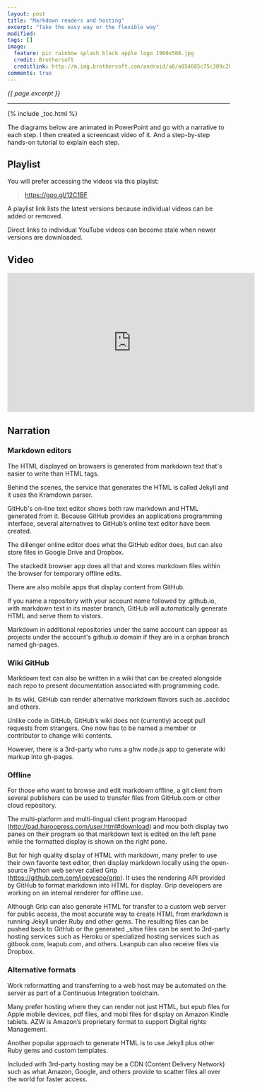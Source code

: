 ```yaml
---
layout: post
title: "Markdown readers and hosting"
excerpt: "Take the easy way or the flexible way"
modified:
tags: []
image:
  feature: pic rainbow splash black apple logo 1900x500.jpg
  credit: Brothersoft
  creditlink: http://m.img.brothersoft.com/android/a0/a054685c75c309c2b6dfd3c96972dded_screeshots_3.jpeg
comments: true
---
```

<i>{{ page.excerpt }}</i>
<hr />

{% include _toc.html %}

The diagrams below are animated in PowerPoint and go with a narrative to each step.
I then created a screencast video of it.
And a step-by-step hands-on tutorial to explain each step.

## Playlist
You will prefer accessing the videos via this playlist:

> <a target="_blank" href="https://goo.gl/12C1BF">https://goo.gl/12C1BF</a>

A playlist link lists the latest versions because individual videos can be added or removed.

Direct links to individual YouTube videos can become stale when newer versions are downloaded.

## Video

<iframe width="560" height="315" src="https://www.youtube.com/embed/ub2DFbn16zg" frameborder="0" allowfullscreen></iframe>

## Narration

### Markdown editors
The HTML displayed on browsers is generated from markdown text that's easier to write than HTML tags. 

Behind the scenes, the service that generates the HTML is called Jekyll and it uses the Kramdown parser.

GitHub's on-line text editor shows both raw markdown and HTML generated from it. Because GitHub provides an applications programming interface, several alternatives to GitHub’s online text editor have been created.

The dillenger online editor does what the GitHub editor does, 
but can also store files in Google Drive and Dropbox.

The stackedit browser app does all that and stores markdown files within the browser for temporary offline edits.

There are also mobile apps that display content from GitHub.

If you name a repository with your account name followed by .github.io, 
with markdown text in its master branch, GitHub will automatically 
generate HTML and serve them to vistors.

Markdown in additional repositories under the same account
can appear as projects under the account's github.io domain 
if they are in a orphan branch named gh-pages.

### Wiki GitHub
Markdown text can also be written in a wiki that can be created alongside each repo to present documentation associated with programming code.

In its wiki, GitHub can render alternative markdown flavors such as .asciidoc and others.

Unlike code in GitHub, GitHub’s wiki does not (currently) accept pull requests from strangers. 
One now has to be named a member or contributor to change wiki contents.

However, there is a 3rd-party who runs a ghw node.js app to generate wiki markup into gh-pages.

### Offline
For those who want to browse and edit markdown offline, a git client from several publishers can be used to transfer files from GitHub.com or other cloud repository.

The multi-platform and multi-lingual client program Haroopad (http://pad.haroopress.com/user.html#download) and mou both display two panes on their program so that markdown text is edited on the left pane while the formatted display is shown on the right pane.

But for high quality display of HTML with markdown, many prefer to use their own favorite text editor, then display markdown locally using the open-source Python web server called 
Grip (https://github.com.com/joeyespo/grip). 
It uses the rendering API provided by GitHub to format markdown into HTML for display. Grip developers are working on an internal renderer for offline use. 

Although Grip can also generate HTML for transfer to a custom web server for public access,
the most accurate way to create HTML from markdown is running Jekyll under Ruby and other gems.
The resulting files can be pushed back to GitHub or the generated _sitse files can be sent to
3rd-party hosting services
such as Heroku or specialized hosting services such as 
gitbook.com, leapub.com, and others. Leanpub can also receive files via Dropbox. 

### Alternative formats
Work reformatting and transferring to a web host may be automated on the server as part of a Continuous Integration toolchain. 

Many prefer hosting where they can render not just HTML, but epub files for Apple mobile devices, pdf files, and mobi files for display on Amazon Kindle tablets. AZW is Amazon’s proprietary format to support Digital rights Management.

Another popular approach to generate HTML is to use Jekyll plus other Ruby gems and custom templates. 

Included with 3rd-party hosting may be a CDN (Content Delivery Network) such as what Amazon, Google, and others provide to scatter files all over the world for faster access.

